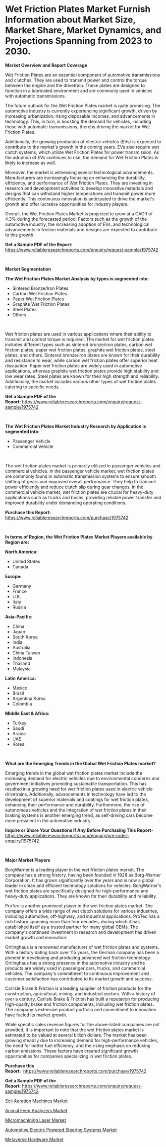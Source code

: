 <p><h1>Wet Friction Plates Market Furnish Information about Market Size, Market Share, Market Dynamics, and Projections Spanning from 2023 to 2030.</h1></p><p><strong>Market Overview and Report Coverage</strong></p>
<p><p>Wet Friction Plates are an essential component of automotive transmissions and clutches. They are used to transmit power and control the torque between the engine and the drivetrain. These plates are designed to function in a lubricated environment and are commonly used in vehicles with automatic transmissions.</p><p>The future outlook for the Wet Friction Plates market is quite promising. The automotive industry is currently experiencing significant growth, driven by increasing urbanization, rising disposable incomes, and advancements in technology. This, in turn, is boosting the demand for vehicles, including those with automatic transmissions, thereby driving the market for Wet Friction Plates.</p><p>Additionally, the growing production of electric vehicles (EVs) is expected to contribute to the market's growth in the coming years. EVs also require wet clutch systems, which utilize Wet Friction Plates for power transmission. As the adoption of EVs continues to rise, the demand for Wet Friction Plates is likely to increase as well.</p><p>Moreover, the market is witnessing several technological advancements. Manufacturers are increasingly focusing on enhancing the durability, efficiency, and performance of Wet Friction Plates. They are investing in research and development activities to develop innovative materials and designs that can withstand higher temperatures and transmit power more efficiently. This continuous innovation is anticipated to drive the market's growth and offer lucrative opportunities for industry players.</p><p>Overall, the Wet Friction Plates Market is projected to grow at a CAGR of 4.3% during the forecasted period. Factors such as the growth of the automotive industry, the increasing adoption of EVs, and technological advancements in friction materials and designs are expected to contribute to this growth.</p></p>
<p><strong>Get a Sample PDF of the Report:</strong> <a href="https://www.reliableresearchreports.com/enquiry/request-sample/1975742">https://www.reliableresearchreports.com/enquiry/request-sample/1975742</a></p>
<p>&nbsp;</p>
<p><strong>Market Segmentation</strong></p>
<p><strong>The Wet Friction Plates Market Analysis by types is segmented into:</strong></p>
<p><ul><li>Sintered Bronze/Iron Plates</li><li>Carbon Wet Friction Plates</li><li>Paper Wet Friction Plates</li><li>Graphite Wet Friction Plates</li><li>Steel Plates</li><li>Others</li></ul></p>
<p>&nbsp;</p>
<p><p>Wet friction plates are used in various applications where their ability to transmit and control torque is required. The market for wet friction plates includes different types such as sintered bronze/iron plates, carbon wet friction plates, paper wet friction plates, graphite wet friction plates, steel plates, and others. Sintered bronze/iron plates are known for their durability and resistance to wear, while carbon wet friction plates offer superior heat dissipation. Paper wet friction plates are widely used in automotive applications, whereas graphite wet friction plates provide high stability and low wear rates. Steel plates are known for their high strength and reliability. Additionally, the market includes various other types of wet friction plates catering to specific needs.</p></p>
<p><strong>Get a Sample PDF of the Report:</strong>&nbsp;<a href="https://www.reliableresearchreports.com/enquiry/request-sample/1975742">https://www.reliableresearchreports.com/enquiry/request-sample/1975742</a></p>
<p>&nbsp;</p>
<p><strong>The Wet Friction Plates Market Industry Research by Application is segmented into:</strong></p>
<p><ul><li>Passenger Vehicle</li><li>Commercial Vehicle</li></ul></p>
<p>&nbsp;</p>
<p><p>The wet friction plates market is primarily utilized in passenger vehicles and commercial vehicles. In the passenger vehicle market, wet friction plates are commonly found in automatic transmission systems to ensure smooth shifting of gears and improved overall performance. They help to transmit power efficiently and reduce clutch slip during gear changes. In the commercial vehicle market, wet friction plates are crucial for heavy-duty applications such as trucks and buses, providing reliable power transfer and improved durability under demanding operating conditions.</p></p>
<p><strong>Purchase this Report:</strong>&nbsp; <a href="https://www.reliableresearchreports.com/purchase/1975742">https://www.reliableresearchreports.com/purchase/1975742</a></p>
<p>&nbsp;</p>
<p><strong>In terms of Region, the Wet Friction Plates Market Players available by Region are:</strong></p>
<p>
    <p> <strong> North America: </strong>
        <ul>
            <li>United States</li>
            <li>Canada</li>
        </ul>
        </p> 
    <p> <strong> Europe: </strong>
        <ul>
            <li>Germany</li>
            <li>France</li>
            <li>U.K.</li>
            <li>Italy</li>
            <li>Russia</li>
        </ul>
        </p> 
    <p> <strong> Asia-Pacific: </strong>
        <ul>
            <li>China</li>
            <li>Japan</li>
            <li>South Korea</li>
            <li>India</li>
            <li>Australia</li>
            <li>China Taiwan</li>
            <li>Indonesia</li>
            <li>Thailand</li>
            <li>Malaysia</li>
        </ul>
        </p> 
    <p> <strong> Latin America: </strong>
        <ul>
            <li>Mexico</li>
            <li>Brazil</li>
            <li>Argentina Korea</li>
            <li>Colombia</li>
        </ul>
        </p> 
    <p> <strong> Middle East & Africa: </strong>
        <ul>
            <li>Turkey</li>
            <li>Saudi</li>
            <li>Arabia</li>
            <li>UAE</li>
            <li>Korea</li>
        </ul>
    </p>
    </p>
<p>&nbsp;</p>
<p><strong>What are the Emerging Trends in the Global Wet Friction Plates market?</strong></p>
<p><p>Emerging trends in the global wet friction plates market include the increasing demand for electric vehicles due to environmental concerns and government initiatives promoting sustainable transportation. This has resulted in a growing need for wet friction plates used in electric vehicle drivetrains. Additionally, advancements in technology have led to the development of superior materials and coatings for wet friction plates, enhancing their performance and durability. Furthermore, the rise of autonomous vehicles and the integration of wet friction plates in their braking systems is another emerging trend, as self-driving cars become more prevalent in the automotive industry.</p></p>
<p><strong>Inquire or Share Your Questions If Any Before Purchasing This Report</strong>- <a href="https://www.reliableresearchreports.com/enquiry/pre-order-enquiry/1975742">https://www.reliableresearchreports.com/enquiry/pre-order-enquiry/1975742</a></p>
<p>&nbsp;</p>
<p><strong>Major Market Players</strong></p>
<p><p>BorgWarner is a leading player in the wet friction plates market. The company has a strong history, having been founded in 1928 as Borg-Warner Corporation. It has grown significantly over the years and is now a global leader in clean and efficient technology solutions for vehicles. BorgWarner's wet friction plates are specifically designed for high-performance and heavy-duty applications. They are known for their durability and reliability.</p><p>ProTec is another prominent player in the wet friction plates market. The company offers a wide range of wet clutch solutions for various industries, including automotive, off-highway, and industrial applications. ProTec has a rich history spanning more than four decades, during which it has established itself as a trusted partner for many global OEMs. The company's continued investment in research and development has driven market growth and innovation.</p><p>Ortlinghaus is a renowned manufacturer of wet friction plates and systems. With a history dating back over 115 years, the German company has been a pioneer in developing and producing advanced wet friction technology. Ortlinghaus has a strong presence in the automotive industry and its products are widely used in passenger cars, trucks, and commercial vehicles. The company's commitment to continuous improvement and customer satisfaction has contributed to its market growth and success.</p><p>Carlisle Brake & Friction is a leading supplier of friction products for the construction, agricultural, mining, and industrial sectors. With a history of over a century, Carlisle Brake & Friction has built a reputation for producing high-quality brake and friction components, including wet friction plates. The company's extensive product portfolio and commitment to innovation have fueled its market growth.</p><p>While specific sales revenue figures for the above-listed companies are not provided, it is important to note that the wet friction plates market is estimated to be valued at several billion dollars. The market has been growing steadily due to increasing demand for high-performance vehicles, the need for better fuel efficiency, and the rising emphasis on reducing carbon emissions. These factors have created significant growth opportunities for companies specializing in wet friction plates.</p></p>
<p><strong>Purchase this Report:</strong>&nbsp;&nbsp;<a href="https://www.reliableresearchreports.com/purchase/1975742">https://www.reliableresearchreports.com/purchase/1975742</a></p>
<p></p>
<p><strong>Get a Sample PDF of the Report:</strong>&nbsp;<a href="https://www.reliableresearchreports.com/enquiry/request-sample/1975742">https://www.reliableresearchreports.com/enquiry/request-sample/1975742</a></p>
<p><p><a href="https://www.linkedin.com/pulse/soil-aeration-machines-market-share-amp-new-trends-analysis-i740e/">Soil Aeration Machines Market</a></p><p><a href="https://www.linkedin.com/pulse/animal-feed-analyzers-market-challenges-opportunities-growth-fbrfe/">Animal Feed Analyzers Market</a></p><p><a href="https://medium.com/@brayanborer/decoding-micromachining-laser-market-metrics-market-share-trends-and-growth-patterns-ea6d01066775">Micromachining Laser Market</a></p><p><a href="https://github.com/GroverBarry/Market-Research-Report-List-2/blob/main/automotive-electric-powered-steering-systems-market.md">Automotive Electric Powered Steering Systems Market</a></p><p><a href="https://medium.com/@amaliarobel/metaverse-hardware-market-size-cagr-trends-2024-2030-e2b5c0900473">Metaverse Hardware Market</a></p></p>